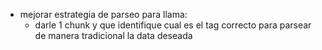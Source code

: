- mejorar estrategia de parseo para llama:
    - darle 1 chunk y que identifique cual es el tag correcto para parsear de manera tradicional la data deseada